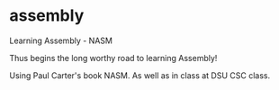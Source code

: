 # assembly
Learning Assembly - NASM

Thus begins the long worthy road to learning Assembly!

Using Paul Carter's book NASM. As well as in class at DSU CSC class.
